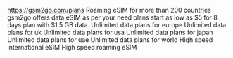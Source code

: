 https://gsm2go.com/plans
Roaming eSIM for more than 200 countries 
gsm2go offers data eSIM as per your need plans start as low as $5 for 8 days plan with $1.5 GB data.
Unlimited data plans for europe
Unlimited data plans for uk
Unlimited data plans for usa
Unlimited data plans for japan
Unlimited data plans for uae
Unlimited data plans for world
High speed international eSIM
High speed roaming eSIM


